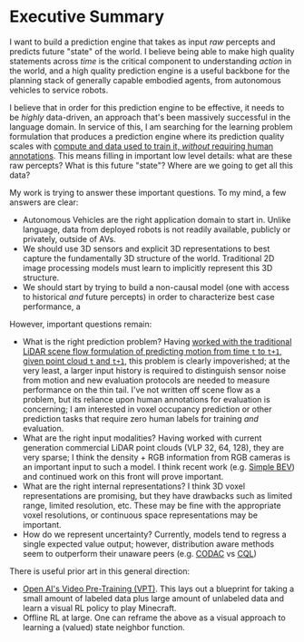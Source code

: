 # Executive Summary

I want to build a prediction engine that takes as input _raw_ percepts and predicts future "state" of the world. I believe being able to make high quality statements across _time_ is the critical component to understanding _action_ in the world, and a high quality prediction engine is a useful backbone for the planning stack of generally capable embodied agents, from autonomous vehicles to service robots.

I believe that in order for this prediction engine to be effective, it needs to be _highly_ data-driven, an approach that's been massively successful in the language domain. In service of this, I am searching for the learning problem formulation that produces a prediction engine where its prediction quality scales with [compute and data used to train it, *without* requiring human annotations](http://www.incompleteideas.net/IncIdeas/BitterLesson.html). This means filling in important low level details: what are these raw percepts? What is this future "state"? Where are we going to get all this data?

My work is trying to answer these important questions. To my mind, a few answers are clear: 

 - Autonomous Vehicles are the right application domain to start in. Unlike language, data from deployed robots is not readily available, publicly or privately, outside of AVs. 
 - We should use 3D sensors and explicit 3D representations to best capture the fundamentally 3D structure of the world. Traditional 2D image processing models must learn to implicitly represent this 3D structure.
 - We should start by trying to build a non-causal model (one with access to historical _and_ future percepts) in order to characterize best case performance, a
 
 However, important questions remain:

- What is the right prediction problem? Having [worked with the traditional LiDAR scene flow formulation of predicting motion from time `t` to `t+1`, given point cloud `t` and `t+1`](./zeroflow.html), this problem is clearly impoverished; at the very least, a larger input history is required to distinguish sensor noise from motion and new evaluation protocols are needed to measure performance on the thin tail. I've not written off scene flow as a problem, but its reliance upon human annotations for evaluation is concerning; I am interested in voxel occupancy prediction or other prediction tasks that require zero human labels for training _and_ evaluation.
 - What are the right input modalities? Having worked with current generation commercial LiDAR point clouds (VLP 32, 64, 128), they are very sparse; I think the density + RGB information from RGB cameras is an important input to such a model. I think recent work (e.g. [Simple BEV](https://simple-bev.github.io/)) and continued work on this front will prove important.
 - What are the right internal representations? I think 3D voxel representations are promising, but they have drawbacks such as limited range, limited resolution, etc. These may be fine with the appropriate voxel resolutions, or continuous space representations may be important.
 - How do we represent uncertainty? Currently, models tend to regress a single expected value output; however, distribution aware methods seem to outperform their unaware peers (e.g. [CODAC](https://www.seas.upenn.edu/~dineshj/publication/ma-2021-conservative/) vs [CQL](https://sites.google.com/view/cql-offline-rl))
 
There is useful prior art in this general direction:

 - [Open AI's Video Pre-Training (VPT)](https://openai.com/research/vpt). This lays out a blueprint for taking a small amount of labeled data plus large amount of unlabeled data and learn a visual RL policy to play Minecraft.
 - Offline RL at large. One can reframe the above as a visual approach to learning a (valued) state neighbor function.

<!--
# Illustrative Example: `N` Queens

The `N` Queens Problem asks how to place `N` Queens on an `N x N` chessboard such that no two queens are capturing each other. Naively, a solution can be found via search over an `N x N` array of text characters; each character represents a piece with its unicode representation, or a space character for an empty piece. Search can be done in this representation by repeatedly flipping characters between the ♕ and space, either randomly or via a heuristic, until a satisfying board configuration can be found. However, this representation admits many invalid board configurations: the search process itself must enforce all constraints, e.g. there being only queens on the board, exactly `N` queens on the board, and the queens being in a satisfying position.

A more tailored representation is an `N` row array of entries `1` to `N`; the index of an entry represents the row its queen will sit on, and each entry value represents the column its queen will sit on. This representation bakes in many of the constraints of the problem itself: by construction there must be exactly `N` queens on the board and each row can only have a single queen on it (two queens on the same row would be capturing and thus invalid). Search can be done on this representation by repeatedly generating entries and verifying that there are not duplicate entries (meaning two queens are on the same column and thus invalid) and then simply checking for diagonal captures.

One could imagine the existence of an even more tailored representation: a random `N` dimensional vector space (and an injective map to only valid `N` Queens solutions). Search with this representation is trivial --- generate _any_ random finite `N` dimensional vector, give it to the map, and receive a satisfying solution.

This problem illustrates the tradeoff between representation and search for problem solving --- on the one extreme you have an _uncompressed_ representation that requires a significant amount of clever search to pick through the state space in order to solve the problem; on the other extreme you have a highly _compressed_ representation that discards all irrelevant information and preserves all relevant information, allowing search to collapse to a single trivial sampling step. 

But it also illustrates the tradeoff between reduced search and reduced "generalization" --- the second and third representations are clearly better for solving the `N` Queens problem, but if you also want to _play_ chess, only the first representation is capable of doing so; neither the second nor third representations can represent a _single_ legal board position. Note of course that "generalization" is only a relative term, e.g. none of the representations can play [four-handed chess](https://en.wikipedia.org/wiki/Four-player_chess) (in general, for any finite sized representation, you can construct a problem that requires more information to solve than can be fit into this representation).

# (Visual) Representation Learning and Reinforcement Learning

In RL theory, the state space is assumed to be given as part of the problem definition --- if the state has all of the "relevant" information, then it's an MDP, and if not, it's a POMDP. In RL practice, the state space is very important to the quality of the final learned policy --- 

Reinforcement Learning is a prime example of the interaction between representation and planning in a learning context. The state space is assumed to be given as part of the MDP; if the state does not contain all relevant problem information, it becomes a  part of the definition of an MDP, a state space is given, with the goal of learning a policy that maximizes a given reward to an agent following the policy.


I believe the shortest path to getting robust, generally capable robots in the real world is through the construction of a high quality prediction engine that serves as the core for a planning system.

The key open question: what is the learning problem formulation that allows us to build this prediction engine using only [compute and data, *without* requiring human annotations](http://www.incompleteideas.net/IncIdeas/BitterLesson.html).

The key open question: what is the problem formulation that allows us to scale 

The world is fundamentally 3D, but currently most vision systems focus on 2D data simply due to general availability of RGB images and strong hardware acceleration for standard processing methods (e.g. 2D convolutions). I am interested in building such scalable vision systems on top of 3D sensor data (e.g. LiDAR, Stereo) that reasons natively in 3D, in the hope that these 3D representations are more useful for quickly and robustly learning downstream behavioral tasks compared to their 2D counterparts.
-->